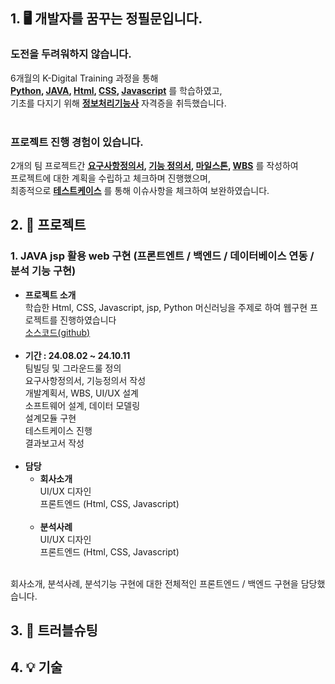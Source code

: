 ## 1. 🖥 개발자를 꿈꾸는 정필문입니다. </br>
### **도전을 두려워하지 않습니다.** </br>
6개월의 K-Digital Training 과정을 통해 </br>
**<ins>Python</ins>, <ins>JAVA</ins>, <ins>Html</ins>, <ins>CSS</ins>, <ins>Javascript</ins>** 를 학습하였고, </br>
기초를 다지기 위해 **<ins>정보처리기능사</ins>** 자격증을 취득했습니다. </br></br>
### **프로젝트 진행 경험이 있습니다.** </br>
2개의 팀 프로젝트간 **<ins>요구사항정의서</ins>, <ins>기능 정의서</ins>, <ins>마일스톤</ins>, <ins>WBS</ins>** 를 작성하여 </br>
프로젝트에 대한 계획을 수립하고 체크하며 진행했으며, </br>
최종적으로 **<ins>테스트케이스</ins>** 를 통해 이슈사항을 체크하여 보완하였습니다.</br>

## 2. 📃 프로젝트
### 1. JAVA jsp 활용 web 구현 (프론트엔트 / 백엔드 / 데이터베이스 연동 / 분석 기능 구현)
* **프로젝트 소개** </br>
학습한 Html, CSS, Javascript, jsp, Python 머신러닝을 주제로 하여 웹구현 프로젝트를 진행하였습니다</br>
[소스코드(github)](https://github.com/feelmoonjung/Project1_java_web)</br></br>
* **기간 : 24.08.02 ~ 24.10.11** </br>
팀빌딩 및 그라운드룰 정의</br>
요구사항정의서, 기능정의서 작성</br>
개발계획서, WBS, UI/UX 설계</br>
소프트웨어 설계, 데이터 모델링</br>
설계모듈 구현</br>
테스트케이스 진행</br>
결과보고서 작성</br></br>
* **담당**</br>
  * **회사소개**</br>
  UI/UX 디자인</br>
  프론트엔드 (Html, CSS, Javascript)</br></br>
  * **분석사례**</br>
  UI/UX 디자인</br>
  프론트엔드 (Html, CSS, Javascript)</br></br>
  
  






회사소개, 분석사례, 분석기능 구현에 대한 전체적인 프론트엔드 / 백엔드 구현을 담당했습니다.</br>

## 3. 📌 트러블슈팅

## 4. 💡 기술

